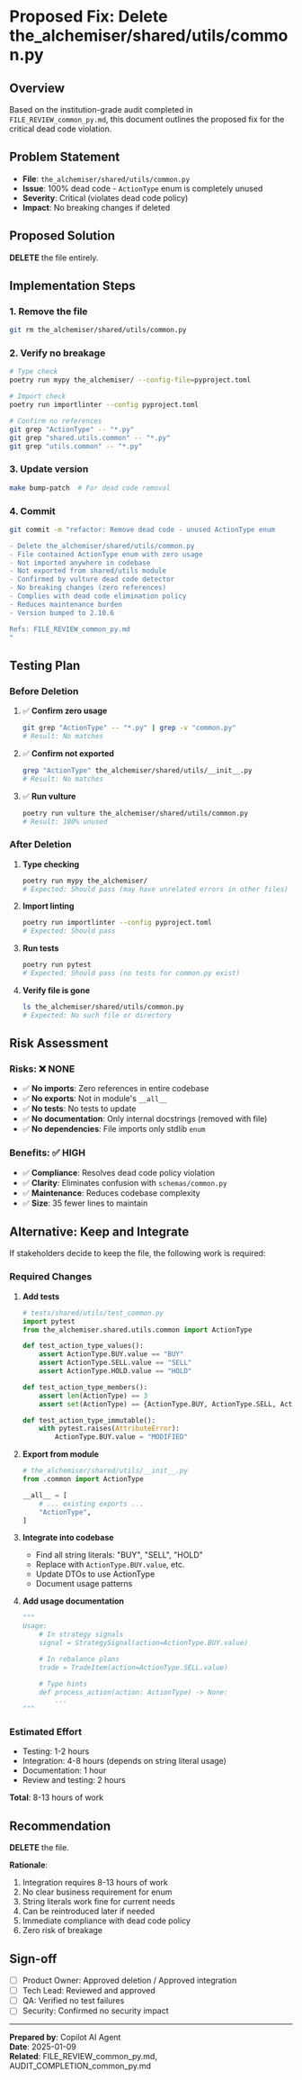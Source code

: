 # Proposed Fix: Delete the_alchemiser/shared/utils/common.py

## Overview

Based on the institution-grade audit completed in `FILE_REVIEW_common_py.md`, this document outlines the proposed fix for the critical dead code violation.

## Problem Statement

- **File**: `the_alchemiser/shared/utils/common.py`
- **Issue**: 100% dead code - `ActionType` enum is completely unused
- **Severity**: Critical (violates dead code policy)
- **Impact**: No breaking changes if deleted

## Proposed Solution

**DELETE** the file entirely.

## Implementation Steps

### 1. Remove the file

```bash
git rm the_alchemiser/shared/utils/common.py
```

### 2. Verify no breakage

```bash
# Type check
poetry run mypy the_alchemiser/ --config-file=pyproject.toml

# Import check
poetry run importlinter --config pyproject.toml

# Confirm no references
git grep "ActionType" -- "*.py"
git grep "shared.utils.common" -- "*.py"
git grep "utils.common" -- "*.py"
```

### 3. Update version

```bash
make bump-patch  # For dead code removal
```

### 4. Commit

```bash
git commit -m "refactor: Remove dead code - unused ActionType enum

- Delete the_alchemiser/shared/utils/common.py
- File contained ActionType enum with zero usage
- Not imported anywhere in codebase
- Not exported from shared/utils module
- Confirmed by vulture dead code detector
- No breaking changes (zero references)
- Complies with dead code elimination policy
- Reduces maintenance burden
- Version bumped to 2.10.6

Refs: FILE_REVIEW_common_py.md
"
```

## Testing Plan

### Before Deletion

1. ✅ **Confirm zero usage**
   ```bash
   git grep "ActionType" -- "*.py" | grep -v "common.py"
   # Result: No matches
   ```

2. ✅ **Confirm not exported**
   ```bash
   grep "ActionType" the_alchemiser/shared/utils/__init__.py
   # Result: No matches
   ```

3. ✅ **Run vulture**
   ```bash
   poetry run vulture the_alchemiser/shared/utils/common.py
   # Result: 100% unused
   ```

### After Deletion

1. **Type checking**
   ```bash
   poetry run mypy the_alchemiser/
   # Expected: Should pass (may have unrelated errors in other files)
   ```

2. **Import linting**
   ```bash
   poetry run importlinter --config pyproject.toml
   # Expected: Should pass
   ```

3. **Run tests**
   ```bash
   poetry run pytest
   # Expected: Should pass (no tests for common.py exist)
   ```

4. **Verify file is gone**
   ```bash
   ls the_alchemiser/shared/utils/common.py
   # Expected: No such file or directory
   ```

## Risk Assessment

### Risks: ❌ NONE

- ✅ **No imports**: Zero references in entire codebase
- ✅ **No exports**: Not in module's `__all__`
- ✅ **No tests**: No tests to update
- ✅ **No documentation**: Only internal docstrings (removed with file)
- ✅ **No dependencies**: File imports only stdlib `enum`

### Benefits: ✅ HIGH

- ✅ **Compliance**: Resolves dead code policy violation
- ✅ **Clarity**: Eliminates confusion with `schemas/common.py`
- ✅ **Maintenance**: Reduces codebase complexity
- ✅ **Size**: 35 fewer lines to maintain

## Alternative: Keep and Integrate

If stakeholders decide to keep the file, the following work is required:

### Required Changes

1. **Add tests**
   ```python
   # tests/shared/utils/test_common.py
   import pytest
   from the_alchemiser.shared.utils.common import ActionType

   def test_action_type_values():
       assert ActionType.BUY.value == "BUY"
       assert ActionType.SELL.value == "SELL"
       assert ActionType.HOLD.value == "HOLD"

   def test_action_type_members():
       assert len(ActionType) == 3
       assert set(ActionType) == {ActionType.BUY, ActionType.SELL, ActionType.HOLD}

   def test_action_type_immutable():
       with pytest.raises(AttributeError):
           ActionType.BUY.value = "MODIFIED"
   ```

2. **Export from module**
   ```python
   # the_alchemiser/shared/utils/__init__.py
   from .common import ActionType

   __all__ = [
       # ... existing exports ...
       "ActionType",
   ]
   ```

3. **Integrate into codebase**
   - Find all string literals: "BUY", "SELL", "HOLD"
   - Replace with `ActionType.BUY.value`, etc.
   - Update DTOs to use ActionType
   - Document usage patterns

4. **Add usage documentation**
   ```python
   """
   Usage:
       # In strategy signals
       signal = StrategySignal(action=ActionType.BUY.value)

       # In rebalance plans
       trade = TradeItem(action=ActionType.SELL.value)

       # Type hints
       def process_action(action: ActionType) -> None:
           ...
   """
   ```

### Estimated Effort

- Testing: 1-2 hours
- Integration: 4-8 hours (depends on string literal usage)
- Documentation: 1 hour
- Review and testing: 2 hours

**Total**: 8-13 hours of work

## Recommendation

**DELETE** the file.

**Rationale**:
1. Integration requires 8-13 hours of work
2. No clear business requirement for enum
3. String literals work fine for current needs
4. Can be reintroduced later if needed
5. Immediate compliance with dead code policy
6. Zero risk of breakage

## Sign-off

- [ ] Product Owner: Approved deletion / Approved integration
- [ ] Tech Lead: Reviewed and approved
- [ ] QA: Verified no test failures
- [ ] Security: Confirmed no security impact

---

**Prepared by**: Copilot AI Agent  
**Date**: 2025-01-09  
**Related**: FILE_REVIEW_common_py.md, AUDIT_COMPLETION_common_py.md

